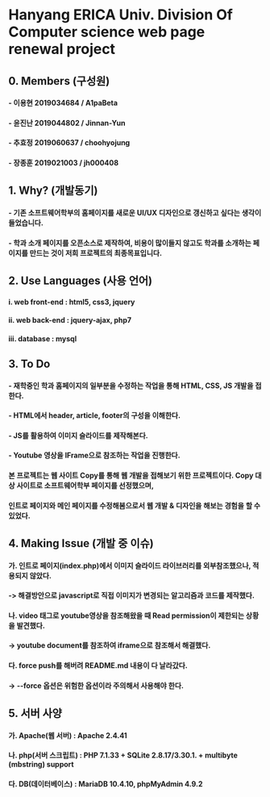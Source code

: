 # Hanyang ERICA Univ. Division Of Computer science web page renewal project

## 0. Members (구성원)
#### - 이용현 2019034684 / A1paBeta
#### - 윤진난 2019044802 / Jinnan-Yun
#### - 추효정 2019060637 / choohyojung
#### - 장종훈 2019021003 / jh000408

## 1. Why? (개발동기)
#### - 기존 소프트웨어학부의 홈페이지를 새로운 UI/UX 디자인으로 갱신하고 싶다는 생각이 들었습니다.
#### - 학과 소개 페이지를 오픈소스로 제작하여, 비용이 많이들지 않고도 학과를 소개하는 페이지를 만드는 것이 저희 프로젝트의 최종목표입니다.

## 2. Use Languages (사용 언어)
#### i. web front-end : html5, css3, jquery
#### ii. web back-end : jquery-ajax, php7
#### iii. database : mysql

## 3. To Do
#### - 재학중인 학과 홈페이지의 일부분을 수정하는 작업을 통해 HTML, CSS, JS 개발을 접한다.
#### - HTML에서 header, article, footer의 구성을 이해한다.
#### - JS를 활용하여 이미지 슬라이드를 제작해본다.
#### - Youtube 영상을 IFrame으로 참조하는 작업을 진행한다.
#### 본 프로젝트는 웹 사이트 Copy를 통해 웹 개발을 접해보기 위한 프로젝트이다. Copy 대상 사이트로 소프트웨어학부 페이지를 선정했으며,
#### 인트로 페이지와 메인 페이지를 수정해봄으로서 웹 개발 & 디자인을 해보는 경험을 할 수 있었다.

## 4. Making Issue (개발 중 이슈)
#### 가. 인트로 페이지(index.php)에서 이미지 슬라이드 라이브러리를 외부참조했으나, 적용되지 않았다.
####    -> 해결방안으로 javascript로 직접 이미지가 변경되는 알고리즘과 코드를 제작했다.
#### 나. video 태그로 youtube영상을 참조해왔을 때 Read permission이 제한되는 상황을 발견했다.
####    -> youtube document를 참조하여 iframe으로 참조해서 해결했다.
#### 다. force push를 해버려 README.md 내용이 다 날라갔다. 
####    -> --force 옵션은 위험한 옵션이라 주의해서 사용해야 한다. 

## 5. 서버 사양
#### 가. Apache(웹 서버) : Apache 2.4.41
#### 나. php(서버 스크립트) : PHP 7.1.33 + SQLite 2.8.17/3.30.1. + multibyte (mbstring) support
#### 다. DB(데이터베이스) : MariaDB 10.4.10, phpMyAdmin 4.9.2
